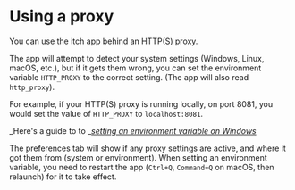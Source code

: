 # Using a proxy

You can use the itch app behind an HTTP\(S\) proxy.

The app will attempt to detect your system settings \(Windows, Linux, macOS, etc.\), but if it gets them wrong, you can set the environment variable `HTTP_PROXY` to the correct setting. \(The app will also read `http_proxy`\).

For example, if your HTTP\(S\) proxy is running locally, on port 8081, you would set the value of `HTTP_PROXY` to `localhost:8081`.

_Here's a guide to to _[_setting an environment variable on Windows_](http://www.computerhope.com/issues/ch000549.htm)

The preferences tab will show if any proxy settings are active, and where it got them from \(system or environment\). When setting an environment variable, you need to restart the app \(`Ctrl+Q`, `Command+Q` on macOS, then relaunch\) for it to take effect.

